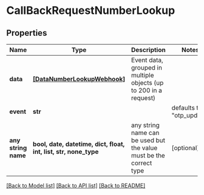 # CallBackRequestNumberLookup


## Properties
Name | Type | Description | Notes
------------ | ------------- | ------------- | -------------
**data** | [**[DataNumberLookupWebhook]**](DataNumberLookupWebhook.md) | Event data, grouped in multiple objects (up to 200 in a request) | 
**event** | **str** |  | defaults to "otp_update"
**any string name** | **bool, date, datetime, dict, float, int, list, str, none_type** | any string name can be used but the value must be the correct type | [optional]

[[Back to Model list]](../../README.md#models) [[Back to API list]](../../README.md#available-methods) [[Back to README]](../../README.md)


